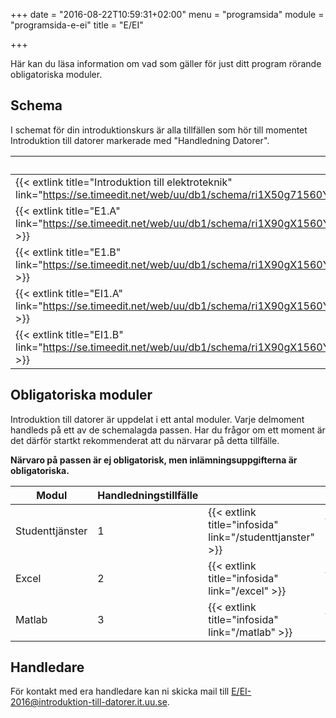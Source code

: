 +++
date = "2016-08-22T10:59:31+02:00"
menu = "programsida"
module = "programsida-e-ei"
title = "E/EI"

+++

Här kan du läsa information om vad som gäller för just ditt program rörande
obligatoriska moduler.

## Schema
I schemat för din introduktionskurs är alla tillfällen som hör till momentet
Introduktion till datorer markerade med "Handledning Datorer".

| Schema                                                              | Förklaring                          |
| ------------------------------------------------------------------- | ----------------------------------- |
| {{< extlink title="Introduktion till elektroteknik" link="https://se.timeedit.net/web/uu/db1/schema/ri1X50g71560Y7QQ6YZ5007Y0Zy050Q680651Q662v.html" >}} | Hela schemat för introkursen |
| {{< extlink title="E1.A" link="https://se.timeedit.net/web/uu/db1/schema/ri1X90gX1560Y1QQ6YZ5005Y03y0506640651Q662v58YZ973396X5771Y6022Q7.html" >}} | Endast handledningstillfällen |
| {{< extlink title="E1.B" link="https://se.timeedit.net/web/uu/db1/schema/ri1X90gX1560Y1QQ6YZ5005Y03y0506640651Q662v58YZ973396X5772Y6022Q7.html" >}} | Endast handledningstillfällen |
| {{< extlink title="EI1.A" link="https://se.timeedit.net/web/uu/db1/schema/ri1X90gX1560Y1QQ6YZ5005Y03y0506640651Q662v58YZ973396X5778Y6023Q7.html" >}} | Endast handledningstillfällen |
| {{< extlink title="EI1.B" link="https://se.timeedit.net/web/uu/db1/schema/ri1X90gX1560Y1QQ6YZ5005Y03y0506640651Q662v58YZ973396X5779Y6023Q7.html" >}} | Endast handledningstillfällen |

<!-- | {{< extlink title="" link="" >}} | | -->


## Obligatoriska moduler
Introduktion till datorer är uppdelat i ett antal moduler. Varje delmoment
handleds på ett av de schemalagda passen. Har du frågor om ett moment är det
därför startkt rekommenderat att du närvarar på detta tillfälle.

**Närvaro på passen är ej obligatorisk, men inlämningsuppgifterna är
obligatoriska.**

| Modul           | Handledningstillfälle |                              |                                         |
| --------------- | --------------------- | ---------------------------- | --------------------------------------- |
| Studenttjänster | 1                      | {{< extlink title="infosida" link="/studenttjanster" >}} | {{< extlink title="uppgifter" link="/studenttjanster/uppgifter" >}} |
| Excel           | 2                      | {{< extlink title="infosida" link="/excel" >}}           | {{< extlink title="uppgifter" link="/excel/uppgifter" >}}           |
| Matlab          | 3                      | {{< extlink title="infosida" link="/matlab" >}}          | {{< extlink title="uppgifter" link="/matlab/uppgifter" >}}          |

## Handledare
För kontakt med era handledare kan ni skicka mail till [E/EI-2016@introduktion-till-datorer.it.uu.se](mailto:E/EI-2016@introduktion-till-datorer.it.uu.se).
